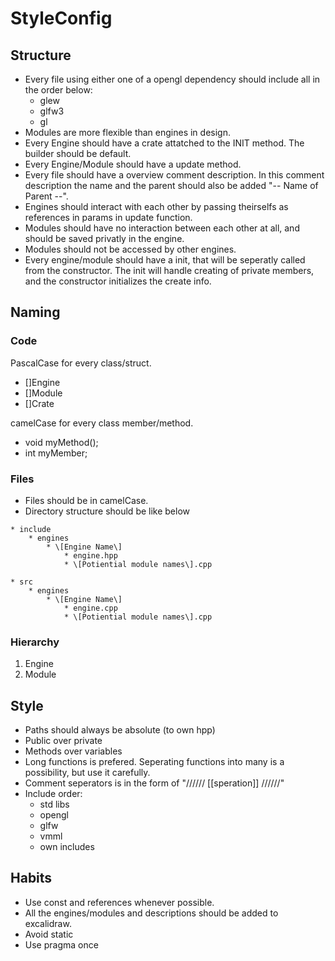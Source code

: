 # StyleConfig

## Structure
- Every file using either one of a opengl dependency should include all in the order below:
    - glew
    - glfw3
    - gl
- Modules are more flexible than engines in design.
- Every Engine should have a crate attatched to the INIT method.
  The builder should be default.
- Every Engine/Module should have a update method.
- Every file should have a overview comment description.
  In this comment description the name and the parent
  should also be added "-- Name of Parent --".
- Engines should interact with each other by passing
  theirselfs as references in params in update function.
- Modules should have no interaction between each other at all,
  and should be saved privatly in the engine.
- Modules should not be accessed by other engines.
- Every engine/module should have a init, that will be seperatly
  called from the constructor. The init will handle creating of
  private members, and the constructor initializes the create info.

## Naming
### Code
PascalCase for every class/struct.
- []Engine
- []Module
- []Crate

camelCase for every class member/method.
- void myMethod();
- int myMember;

### Files
- Files should be in camelCase.
- Directory structure should be like below

```
* include
    * engines
        * \[Engine Name\]
            * engine.hpp
            * \[Potiential module names\].cpp

* src
    * engines
        * \[Engine Name\]
            * engine.cpp
            * \[Potiential module names\].cpp
```


### Hierarchy
1. Engine
2. Module

## Style
- Paths should always be absolute (to own hpp)
- Public over private
- Methods over variables
- Long functions is prefered. Seperating functions into many is a possibility, but use it carefully.
- Comment seperators is in the form of "////// \[\[speration\]\] //////"
- Include order:
    - std libs
    - opengl
    - glfw
    - vmml
    - own includes

## Habits
- Use const and references whenever possible.
- All the engines/modules and descriptions should be added to excalidraw.
- Avoid static
- Use pragma once
